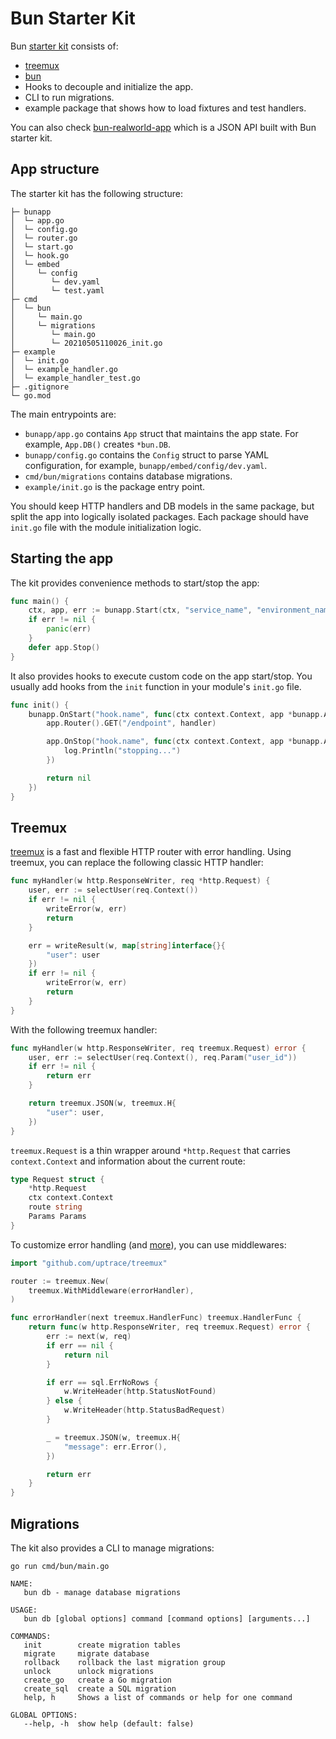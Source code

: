 # Bun Starter Kit

Bun [starter kit](https://github.com/go-bun/bun-starter-kit) consists of:

- [treemux](https://github.com/uptrace/treemux)
- [bun](https://github.com/uptrace/bun)
- Hooks to decouple and initialize the app.
- CLI to run migrations.
- example package that shows how to load fixtures and test handlers.

You can also check [bun-realworld-app](https://github.com/go-bun/bun-realworld-app) which is a JSON
API built with Bun starter kit.

## App structure

The starter kit has the following structure:

```shell
├─ bunapp
│  └─ app.go
│  └─ config.go
│  └─ router.go
│  └─ start.go
│  └─ hook.go
│  └─ embed
│     └─ config
│        └─ dev.yaml
│        └─ test.yaml
├─ cmd
│  └─ bun
│     └─ main.go
│     └─ migrations
│        └─ main.go
│        └─ 20210505110026_init.go
├─ example
│  └─ init.go
│  └─ example_handler.go
│  └─ example_handler_test.go
├─ .gitignore
└─ go.mod
```

The main entrypoints are:

- `bunapp/app.go` contains `App` struct that maintains the app state. For example, `App.DB()`
  creates `*bun.DB`.
- `bunapp/config.go` contains the `Config` struct to parse YAML configuration, for example,
  `bunapp/embed/config/dev.yaml`.
- `cmd/bun/migrations` contains database migrations.
- `example/init.go` is the package entry point.

You should keep HTTP handlers and DB models in the same package, but split the app into logically
isolated packages. Each package should have `init.go` file with the module initialization logic.

## Starting the app

The kit provides convenience methods to start/stop the app:

```go
func main() {
	ctx, app, err := bunapp.Start(ctx, "service_name", "environment_name")
	if err != nil {
		panic(err)
	}
	defer app.Stop()
}
```

It also provides hooks to execute custom code on the app start/stop. You usually add hooks from the
`init` function in your module's `init.go` file.

```go
func init() {
	bunapp.OnStart("hook.name", func(ctx context.Context, app *bunapp.App) error {
		app.Router().GET("/endpoint", handler)

		app.OnStop("hook.name", func(ctx context.Context, app *bunapp.App) error {
			log.Println("stopping...")
		})

		return nil
	})
}
```

## Treemux

[treemux](https://github.com/uptrace/treemux) is a fast and flexible HTTP router with error
handling. Using treemux, you can replace the following classic HTTP handler:

```go
func myHandler(w http.ResponseWriter, req *http.Request) {
    user, err := selectUser(req.Context())
    if err != nil {
        writeError(w, err)
        return
    }

    err = writeResult(w, map[string]interface{}{
        "user": user
    })
    if err != nil {
        writeError(w, err)
        return
    }
}
```

With the following treemux handler:

```go
func myHandler(w http.ResponseWriter, req treemux.Request) error {
    user, err := selectUser(req.Context(), req.Param("user_id"))
    if err != nil {
        return err
    }

    return treemux.JSON(w, treemux.H{
        "user": user,
    })
}
```

`treemux.Request` is a thin wrapper around `*http.Request` that carries `context.Context` and
information about the current route:

```go
type Request struct {
	*http.Request
	ctx context.Context
	route string
	Params Params
}
```

To customize error handling (and [more](https://github.com/uptrace/treemux/tree/master/extra)), you
can use middlewares:

```go
import "github.com/uptrace/treemux"

router := treemux.New(
    treemux.WithMiddleware(errorHandler),
)

func errorHandler(next treemux.HandlerFunc) treemux.HandlerFunc {
    return func(w http.ResponseWriter, req treemux.Request) error {
        err := next(w, req)
        if err == nil {
            return nil
        }

        if err == sql.ErrNoRows {
            w.WriteHeader(http.StatusNotFound)
        } else {
            w.WriteHeader(http.StatusBadRequest)
        }

        _ = treemux.JSON(w, treemux.H{
            "message": err.Error(),
        })

        return err
    }
}
```

## Migrations

The kit also provides a CLI to manage migrations:

```shell
go run cmd/bun/main.go

NAME:
   bun db - manage database migrations

USAGE:
   bun db [global options] command [command options] [arguments...]

COMMANDS:
   init        create migration tables
   migrate     migrate database
   rollback    rollback the last migration group
   unlock      unlock migrations
   create_go   create a Go migration
   create_sql  create a SQL migration
   help, h     Shows a list of commands or help for one command

GLOBAL OPTIONS:
   --help, -h  show help (default: false)
```

